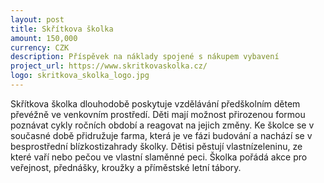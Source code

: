 ```yaml
---
layout: post
title: Skřítkova školka
amount: 150,000
currency: CZK
description: Příspěvek na náklady spojené s nákupem vybavení
project_url: https://www.skritkovaskolka.cz/
logo: skritkova_skolka_logo.jpg
---
```

Skřítkova školka dlouhodobě poskytuje vzdělávání předškolním dětem převéžně ve venkovním prostředí. Děti mají možnost přirozenou formou poznávat cykly ročních období a reagovat na jejich změny. Ke školce se v současné době
přidružuje farma, která je ve fázi budování a nachází se v besprostřední blízkostizahrady školky. Dětisi pěstují vlastnízeleninu, ze které vaří nebo pečou ve vlastní slaměnné peci. Školka pořádá akce pro veřejnost, přednášky, kroužky a příměstské letní
tábory.

